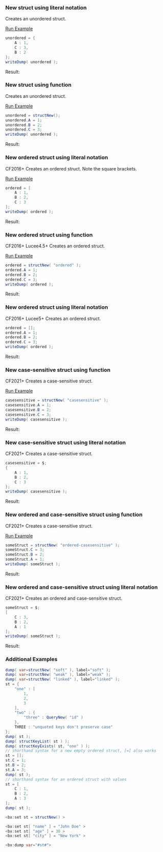 ### New struct using literal notation

Creates an unordered struct.

<a href="https://try.boxlang.io/?code=eJwrzcsvSkktSk1RsFWoVuDidFSwUjDU4eJ0BtLGQNoJSBtx1VpzlRdllqS6lOYWaCiUwvVoWnMBAC8kEWc%3D" target="_blank">Run Example</a>

```java
unordered = { 
	A : 1,
	C : 3,
	B : 2
};
writeDump( unordered );

```

Result: 

### New struct using function

Creates an unordered struct.

<a href="https://try.boxlang.io/?code=eJwrzcsvSkktSk1RsFUoLikqTS7xSy3X0LTmKoVJ6DkCpQyRBZyAAkbIAs5AAWNrrvKizJJUl9LcAg0FuJwC0CgAniYgjg%3D%3D" target="_blank">Run Example</a>

```java
unordered = structNew();
unordered.A = 1;
unordered.B = 2;
unordered.C = 3;
writeDump( unordered );

```

Result: 

### New ordered struct using literal notation

CF2016+ Creates an ordered struct. Note the square brackets.

<a href="https://try.boxlang.io/?code=eJzLL0pJLUpNUbBViFbg4nRUsFIw1OHidALSRkDaGUgbc8Vac5UXZZakupTmFmgo5EN1aFpzAQDI2Q9h" target="_blank">Run Example</a>

```java
ordered = [ 
	A : 1,
	B : 2,
	C : 3
];
writeDump( ordered );

```

Result: 

### New ordered struct using function

CF2016+ Lucee4.5+ Creates an ordered struct.

<a href="https://try.boxlang.io/?code=eJzLL0pJLUpNUbBVKC4pKk0u8Ust11BQyoeIKiloWnNB2XqOQDWGCK4TkGuE4DoDucbWXOVFmSWpLqW5BRoKUBmQEQB8Th%2BI" target="_blank">Run Example</a>

```java
ordered = structNew( "ordered" );
ordered.A = 1;
ordered.B = 2;
ordered.C = 3;
writeDump( ordered );

```

Result: 

### New ordered struct using literal notation

CF2016+ Lucee5+ Creates an ordered struct.


```java
ordered = [];
ordered.A = 1;
ordered.B = 2;
ordered.C = 3;
writeDump( ordered );

```

Result: 

### New case-sensitive struct using function

CF2021+ Creates a case-sensitive struct.

<a href="https://try.boxlang.io/?code=eJxLTixOLU7NK84sySxLVbBVKC4pKk0u8Ust11BQSkaWU1LQtOZCEdFzBKo3RBd0AgoaoQs6AwWNrbnKizJLUl1Kcws0FFDkQUYDAPspLu4%3D" target="_blank">Run Example</a>

```java
casesensitive = structNew( "casesensitive" );
casesensitive.A = 1;
casesensitive.B = 2;
casesensitive.C = 3;
writeDump( casesensitive );

```

Result: 

### New case-sensitive struct using literal notation

CF2021+ Creates a case-sensitive struct.


```java
casesensitive = $;
{
	A : 1,
	B : 2,
	C : 3
};
writeDump( casesensitive );

```

Result: 

### New ordered and case-sensitive struct using function

CF2021+ Creates a case-sensitive struct.

<a href="https://try.boxlang.io/?code=eJwrzs9NDS4pKk0uUbBVKAYz%2FFLLNRSU8otSUotSU3STE4tTi1PzijNLMstSlRQ0rbmK4Vr0nIGajFFEnIAiRigijkARQ2uu8qLMklSX0twCDQWEJMg4AJpRK88%3D" target="_blank">Run Example</a>

```java
someStruct = structNew( "ordered-casesensitive" );
someStruct.C = 3;
someStruct.B = 2;
someStruct.A = 1;
writeDump( someStruct );

```

Result: 

### New ordered and case-sensitive struct using literal notation

CF2021+ Creates an ordered and case-sensitive struct.


```java
someStruct = $;
[
	C : 3,
	B : 2,
	A : 1
];
writeDump( someStruct );

```

Result: 

### Additional Examples


```java
dump( var=structNew( "soft" ), label="soft" );
dump( var=structNew( "weak" ), label="weak" );
dump( var=structNew( "linked" ), label="linked" );
st = {
	"one" : [
		1,
		2,
		3
	],
	"two" : {
		"three" : QueryNew( "id" )
	},
	THREE : "unquoted keys don't preserve case"
};
dump( st );
dump( structKeyList( st ) );
dump( structKeyExists( st, "one" ) );
// shorthand syntax for a new empty ordered struct, [=] also works
st = [];
st.C = 1;
st.B = 2;
st.A = 3;
dump( st );
// shorthand syntax for an ordered struct with values
st = [
	C : 1,
	B : 2,
	A : 3
];
dump( st );

```



```java
<bx:set st = structNew() >

<bx:set st[ "name" ] = "John Doe" >
<bx:set st[ "age" ] = 30 >
<bx:set st[ "city" ] = "New York" >

<bx:dump var="#st#">
```


